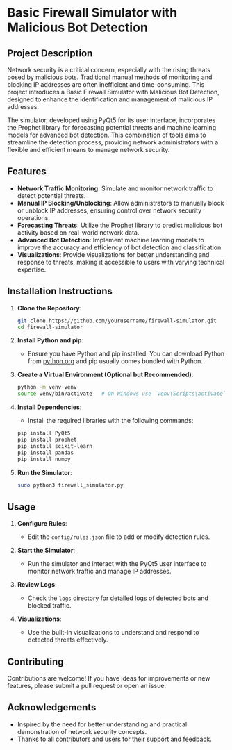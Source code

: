 # Basic Firewall Simulator with Malicious Bot Detection

## Project Description

Network security is a critical concern, especially with the rising threats posed by malicious bots. Traditional manual methods of monitoring and blocking IP addresses are often inefficient and time-consuming. This project introduces a Basic Firewall Simulator with Malicious Bot Detection, designed to enhance the identification and management of malicious IP addresses.

The simulator, developed using PyQt5 for its user interface, incorporates the Prophet library for forecasting potential threats and machine learning models for advanced bot detection. This combination of tools aims to streamline the detection process, providing network administrators with a flexible and efficient means to manage network security.


## Features

- **Network Traffic Monitoring**: Simulate and monitor network traffic to detect potential threats.
- **Manual IP Blocking/Unblocking**: Allow administrators to manually block or unblock IP addresses, ensuring control over network security operations.
- **Forecasting Threats**: Utilize the Prophet library to predict malicious bot activity based on real-world network data.
- **Advanced Bot Detection**: Implement machine learning models to improve the accuracy and efficiency of bot detection and classification.
- **Visualizations**: Provide visualizations for better understanding and response to threats, making it accessible to users with varying technical expertise.

## Installation Instructions

1. **Clone the Repository**:
    ```sh
    git clone https://github.com/yourusername/firewall-simulator.git
    cd firewall-simulator
    ```

2. **Install Python and pip**:
    - Ensure you have Python and pip installed. You can download Python from [python.org](https://www.python.org/downloads/) and pip usually comes bundled with Python.

3. **Create a Virtual Environment (Optional but Recommended)**:
    ```sh
    python -m venv venv
    source venv/bin/activate   # On Windows use `venv\Scripts\activate`
    ```

4. **Install Dependencies**:
    - Install the required libraries with the following commands:
    ```sh
    pip install PyQt5
    pip install prophet
    pip install scikit-learn
    pip install pandas
    pip install numpy
    ```

5. **Run the Simulator**:
    ```sh
    sudo python3 firewall_simulator.py
    ```

## Usage

1. **Configure Rules**:
    - Edit the `config/rules.json` file to add or modify detection rules.

2. **Start the Simulator**:
    - Run the simulator and interact with the PyQt5 user interface to monitor network traffic and manage IP addresses.

3. **Review Logs**:
    - Check the `logs` directory for detailed logs of detected bots and blocked traffic.

4. **Visualizations**:
    - Use the built-in visualizations to understand and respond to detected threats effectively.

## Contributing

Contributions are welcome! If you have ideas for improvements or new features, please submit a pull request or open an issue.

## Acknowledgements

- Inspired by the need for better understanding and practical demonstration of network security concepts.
- Thanks to all contributors and users for their support and feedback.

